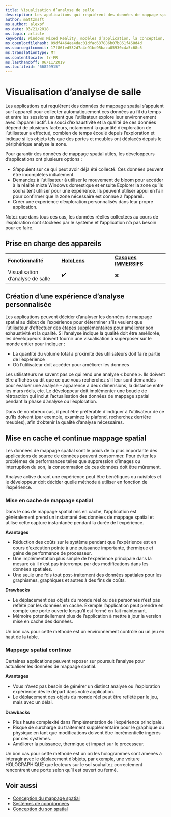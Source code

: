 ```yaml
---
title: Visualisation d’analyse de salle
description: Les applications qui requièrent des données de mappage spatial s’appuient sur l’appareil pour collecter automatiquement ces données au fil du temps et entre les sessions en tant que l’utilisateur explore leur environnement avec l’appareil actif.
author: mattzmsft
ms.author: alexpf
ms.date: 03/21/2018
ms.topic: article
keywords: Windows Mixed Reality, modèles d’application, la conception, HoloLens, analyse de la salle, spatiale de mappage, surface reconstruction, de maillage
ms.openlocfilehash: 09df4464ea4dac01dfad637886b07b861f468d4d
ms.sourcegitcommit: 17f86fed532d7a4e91bd95baca05930c4a5c68c5
ms.translationtype: MT
ms.contentlocale: fr-FR
ms.lasthandoff: 06/11/2019
ms.locfileid: "66829915"
---
```

# <a name="room-scan-visualization"></a>Visualisation d’analyse de salle

Les applications qui requièrent des données de mappage spatial s’appuient sur l’appareil pour collecter automatiquement ces données au fil du temps et entre les sessions en tant que l’utilisateur explore leur environnement avec l’appareil actif. Le souci d’exhaustivité et la qualité de ces données dépend de plusieurs facteurs, notamment la quantité d’exploration de l’utilisateur a effectué, combien de temps écoulé depuis l’exploration et indique si les objets tels que des portes et meubles ont déplacés depuis le périphérique analyse la zone.

Pour garantir des données de mappage spatial utiles, les développeurs d’applications ont plusieurs options :
* S’appuient sur ce qui peut avoir déjà été collecté. Ces données peuvent être incomplètes initialement.
* Demandez à l’utilisateur à utiliser le mouvement de bloom pour accéder à la réalité mixte Windows domestique et ensuite Explorer la zone qu’ils souhaitent utiliser pour une expérience. Ils peuvent utiliser appui en l’air pour confirmer que la zone nécessaire est connue à l’appareil.
* Créer une expérience d’exploration personnalisés dans leur propre application.

Notez que dans tous ces cas, les données réelles collectées au cours de l’exploration sont stockées par le système et l’application n’a pas besoin pour ce faire.

## <a name="device-support"></a>Prise en charge des appareils

<table>
    <colgroup>
    <col width="33%" />
    <col width="33%" />
    <col width="33%" />
    </colgroup>
    <tr>
        <td><strong>Fonctionnalité</strong></td>
        <td><a href="hololens-hardware-details.md"><strong>HoloLens</strong></a></td>
        <td><a href="immersive-headset-hardware-details.md"><strong>Casques IMMERSIFS</strong></a></td>
    </tr>
     <tr>
        <td>Visualisation d’analyse de salle</td>
        <td>✔️</td>
        <td>❌</td>
    </tr>
</table>



## <a name="building-a-custom-scanning-experience"></a>Création d’une expérience d’analyse personnalisée

Les applications peuvent décider d’analyser les données de mappage spatial au début de l’expérience pour déterminer s’ils veulent que l’utilisateur d’effectuer des étapes supplémentaires pour améliorer son exhaustivité et la qualité. Si l’analyse indique la qualité doit être améliorée, les développeurs doivent fournir une visualisation à superposer sur le monde entier pour indiquer :
* La quantité du volume total à proximité des utilisateurs doit faire partie de l’expérience
* Où l’utilisateur doit accéder pour améliorer les données

Les utilisateurs ne savent pas ce qui rend une analyse « bonne ». Ils doivent être affichés ou dit que ce que vous recherchez s’il leur sont demandés pour évaluer une analyse – apparence à deux dimensions, la distance entre les murs réels, etc. Le développeur doit implémenter une boucle de rétroaction qui inclut l’actualisation des données de mappage spatial pendant la phase d’analyse ou l’exploration.

Dans de nombreux cas, il peut être préférable d’indiquer à l’utilisateur de ce qu’ils doivent (par exemple, examinez le plafond, recherchez derrière meubles), afin d’obtenir la qualité d’analyse nécessaires.

## <a name="cached-versus-continuous-spatial-mapping"></a>Mise en cache et continue mappage spatial

Les données de mappage spatial sont le poids de la plus importante des applications de source de données peuvent consommer. Pour éviter les problèmes de performances telles que suppression d’images ou interruption du son, la consommation de ces données doit être mûrement.

Analyse active durant une expérience peut être bénéfiques ou nuisibles et le développeur doit décider quelle méthode à utiliser en fonction de l’expérience.

### <a name="cached-spatial-mapping"></a>Mise en cache de mappage spatial

Dans le cas de mappage spatial mis en cache, l’application est généralement prend un instantané des données de mappage spatial et utilise cette capture instantanée pendant la durée de l’expérience.

**Avantages**
* Réduction des coûts sur le système pendant que l’expérience est en cours d’exécution pointe à une puissance importante, thermique et gains de performance de processeur.
* Une implémentation plus simple de l’expérience principale dans la mesure où il n’est pas interrompu par des modifications dans les données spatiales.
* Une seule une fois tout post-traitement des données spatiales pour les graphismes, graphiques et autres à des fins de coûts.

**Drawbacks**
* Le déplacement des objets du monde réel ou des personnes n’est pas reflété par les données en cache. Exemple l’application peut prendre en compte une porte ouverte lorsqu’il est fermé en fait maintenant.
* Mémoire potentiellement plus de l’application à mettre à jour la version mise en cache des données.

Un bon cas pour cette méthode est un environnement contrôlé ou un jeu en haut de la table.

### <a name="continuous-spatial-mapping"></a>Mappage spatial continue

Certaines applications peuvent reposer sur poursuit l’analyse pour actualiser les données de mappage spatial.

**Avantages**
* Vous n’avez pas besoin de générer un distinct analyse ou l’exploration expérience dès le départ dans votre application.
* Le déplacement des objets du monde réel peut être reflété par le jeu, mais avec un délai.

**Drawbacks**
* Plus haute complexité dans l’implémentation de l’expérience principale.
* Risque de surcharge du traitement supplémentaire pour le graphique ou physique en tant que modifications doivent être incrémentielle ingérés par ces systèmes.
* Améliorer la puissance, thermique et impact sur le processeur.

Un bon cas pour cette méthode est un où les hologrammes sont amenés à interagir avec le déplacement d’objets, par exemple, une voiture HOLOGRAPHIQUE que lecteurs sur le sol souhaitez correctement rencontrent une porte selon qu’il est ouvert ou fermé.

## <a name="see-also"></a>Voir aussi
* [Conception du mappage spatial](spatial-mapping-design.md)
* [Systèmes de coordonnées](coordinate-systems.md)
* [Conception du son spatial](spatial-sound-design.md)
